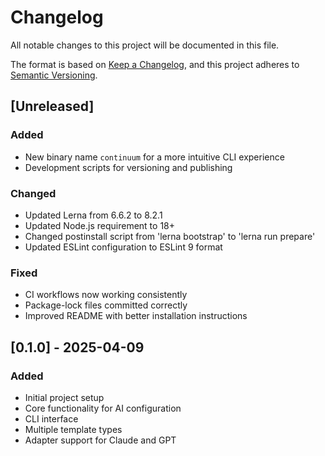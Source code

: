 # Changelog

All notable changes to this project will be documented in this file.

The format is based on [Keep a Changelog](https://keepachangelog.com/en/1.1.0/),
and this project adheres to [Semantic Versioning](https://semver.org/spec/v2.0.0.html).

## [Unreleased]

### Added
- New binary name `continuum` for a more intuitive CLI experience
- Development scripts for versioning and publishing

### Changed
- Updated Lerna from 6.6.2 to 8.2.1
- Updated Node.js requirement to 18+
- Changed postinstall script from 'lerna bootstrap' to 'lerna run prepare'
- Updated ESLint configuration to ESLint 9 format

### Fixed
- CI workflows now working consistently
- Package-lock files committed correctly
- Improved README with better installation instructions

## [0.1.0] - 2025-04-09

### Added
- Initial project setup
- Core functionality for AI configuration
- CLI interface
- Multiple template types
- Adapter support for Claude and GPT